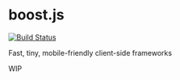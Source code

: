 # boost.js

[![Build Status](https://travis-ci.org/RobinQu/boost.js.png?branch=master)](https://travis-ci.org/RobinQu/boost.js)

Fast, tiny, mobile-friendly client-side frameworks

WIP